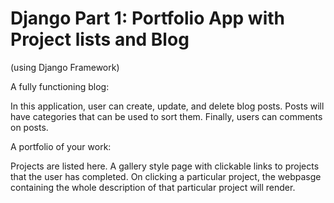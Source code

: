 # Django Part 1: Portfolio App with Project lists and Blog
(using Django Framework)

A fully functioning blog: 

In this application, user can create, update, and delete blog posts. Posts will have categories that can be used to sort them. Finally, users can comments on posts.

A portfolio of your work: 

Projects are listed here. A gallery style page with clickable links to projects that the user has completed. On clicking a particular project, the webpasge containing the whole description of that particular project will render.
